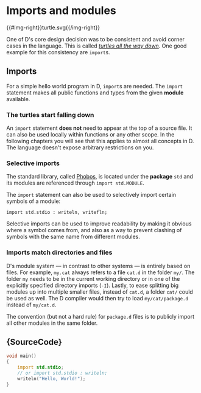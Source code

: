 # Imports and modules

{{#img-right}}turtle.svg{{/img-right}}

One of D's core design decision was to be consistent and avoid corner cases
in the language.
This is called [_turtles all the way down_](https://en.wikipedia.org/wiki/Turtles_all_the_way_down).
One good example for this consistency are `import`s.

## Imports

For a simple hello world program in D, `import`s are needed.
The `import` statement makes all public functions
and types from the given **module** available.

### The turtles start falling down

An `import` statement __does not__ need to appear at the top of a source file.
It can also be used locally within functions or any other scope.
In the following chapters you will see that this applies to almost all concepts in D. The language doesn't expose arbitrary restrictions on you.

### Selective imports

The standard library, called [Phobos](https://dlang.org/phobos/),
is located under the **package** `std`
and its modules are referenced through `import std.MODULE`.

The `import` statement can also be used to selectively
import certain symbols of a module:

    import std.stdio : writeln, writefln;

Selective imports can be used to improve readability by making
it obvious where a symbol comes from, and also as a way to
prevent clashing of symbols with the same name from different modules.

### Imports match directories and files

D's module system — in contrast to other systems — is entirely based on files.
For example, `my.cat` always refers to a file `cat.d` in the folder `my/`.
The folder `my` needs to be in the current working directory or
in one of the explicitly specified directory imports (`-I`).
Lastly, to ease splitting big modules up into multiple smaller files,
instead of `cat.d`, a folder `cat/` could be used as well.
The D compiler would then try to load `my/cat/package.d` instead of `my/cat.d`.

The convention (but not a hard rule) for `package.d` files is to publicly import
all other modules in the same folder.

## {SourceCode}

```d
void main()
{
    import std.stdio;
    // or import std.stdio : writeln;
    writeln("Hello, World!");
}
```
